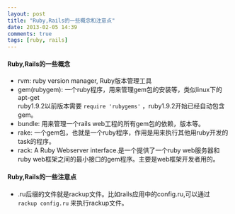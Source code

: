 ```yaml
---
layout: post
title: "Ruby,Rails的一些概念和注意点"
date: 2013-02-05 14:39
comments: true
tags: [ruby, rails]
---
```


#### Ruby,Rails的一些概念

* rvm: ruby version manager, Ruby版本管理工具
* gem(rubygem): 一个ruby程序，用来管理gem包的安装等，类似linux下的apt-get  
	ruby1.9.2以前版本需要 `require 'rubygems'` ，ruby1.9.2开始已经自动包含gem。
* bundle: 用来管理一个rails web工程的所有gem包的依赖，版本等。
* rake: 一个gem包，也就是一个ruby程序，作用是用来执行其他用ruby开发的task的程序。
* rack: A Ruby Webserver interface.是一个提供了一个ruby web服务器和ruby web框架之间的最小接口的gem程序。主要是web框架开发者用的。

#### Ruby,Rails的一些注意点

* .ru后缀的文件就是rackup文件。比如rails应用中的config.ru,可以通过 `rackup config.ru` 来执行rackup文件。
